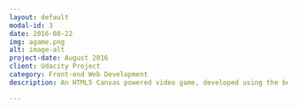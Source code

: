 ```yaml
---
layout: default
modal-id: 3
date: 2016-08-22
img: agame.png
alt: image-alt
project-date: August 2016
client: Udacity Project
category: Front-end Web Development
description: An HTML5 Canvas powered video game, developed using the best practices in Object Oriented JavaScript. <a href="https://github.com/kfmahre/arcade-game/"><strong><p>Github repository</p></strong></a> Or play the game... <a href="http://kfmahre.github.io/arcade-game/"><strong><p> live on gh-pages</p></strong></a>

---
```

